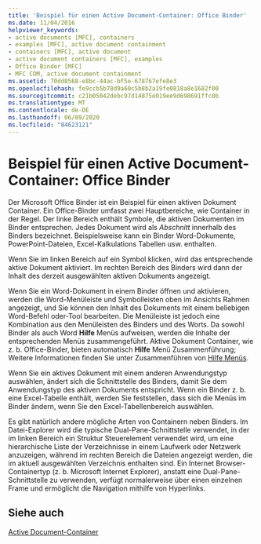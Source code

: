 ```yaml
---
title: 'Beispiel für einen Active Document-Container: Office Binder'
ms.date: 11/04/2016
helpviewer_keywords:
- active documents [MFC], containers
- examples [MFC], active document containment
- containers [MFC], active document
- active document containers [MFC], examples
- Office Binder [MFC]
- MFC COM, active document containment
ms.assetid: 70dd8568-e8bc-44ac-bf5e-678767efe8e3
ms.openlocfilehash: fe9ccb5b78d9a60c5b8b2a19fe0818a8e1682f00
ms.sourcegitcommit: c21b05042debc97d14875e019ee9d698691ffc0b
ms.translationtype: MT
ms.contentlocale: de-DE
ms.lasthandoff: 06/09/2020
ms.locfileid: "84623121"
---
```

# <a name="example-of-active-document-containment-office-binder"></a>Beispiel für einen Active Document-Container: Office Binder

Der Microsoft Office Binder ist ein Beispiel für einen aktiven Dokument Container. Ein Office-Binder umfasst zwei Hauptbereiche, wie Container in der Regel. Der linke Bereich enthält Symbole, die aktiven Dokumenten im Binder entsprechen. Jedes Dokument wird als *Abschnitt* innerhalb des Binders bezeichnet. Beispielsweise kann ein Binder Word-Dokumente, PowerPoint-Dateien, Excel-Kalkulations Tabellen usw. enthalten.

Wenn Sie im linken Bereich auf ein Symbol klicken, wird das entsprechende aktive Dokument aktiviert. Im rechten Bereich des Binders wird dann der Inhalt des derzeit ausgewählten aktiven Dokuments angezeigt.

Wenn Sie ein Word-Dokument in einem Binder öffnen und aktivieren, werden die Word-Menüleiste und Symbolleisten oben im Ansichts Rahmen angezeigt, und Sie können den Inhalt des Dokuments mit einem beliebigen Word-Befehl oder-Tool bearbeiten. Die Menüleiste ist jedoch eine Kombination aus den Menüleisten des Binders und des Worts. Da sowohl Binder als auch Word **Hilfe** Menüs aufweisen, werden die Inhalte der entsprechenden Menüs zusammengeführt. Aktive Dokument Container, wie z. b. Office-Binder, bieten automatisch **Hilfe** Menü Zusammenführung; Weitere Informationen finden Sie unter Zusammenführen von [Hilfe Menüs](help-menu-merging.md).

Wenn Sie ein aktives Dokument mit einem anderen Anwendungstyp auswählen, ändert sich die Schnittstelle des Binders, damit Sie dem Anwendungstyp des aktiven Dokuments entspricht. Wenn ein Binder z. b. eine Excel-Tabelle enthält, werden Sie feststellen, dass sich die Menüs im Binder ändern, wenn Sie den Excel-Tabellenbereich auswählen.

Es gibt natürlich andere mögliche Arten von Containern neben Binders. Im Datei-Explorer wird die typische Dual-Pane-Schnittstelle verwendet, in der im linken Bereich ein Struktur Steuerelement verwendet wird, um eine hierarchische Liste der Verzeichnisse in einem Laufwerk oder Netzwerk anzuzeigen, während im rechten Bereich die Dateien angezeigt werden, die im aktuell ausgewählten Verzeichnis enthalten sind. Ein Internet Browser-Containertyp (z. b. Microsoft Internet Explorer), anstatt eine Dual-Pane-Schnittstelle zu verwenden, verfügt normalerweise über einen einzelnen Frame und ermöglicht die Navigation mithilfe von Hyperlinks.

## <a name="see-also"></a>Siehe auch

[Active Document-Container](active-document-containment.md)
